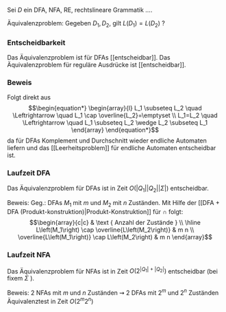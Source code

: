 Sei $D$ ein DFA, NFA, RE, rechtslineare Grammatik ....

Äquivalenzproblem: Gegeben $D_1, D_2$, gilt $L\left(D_1\right)=L\left(D_2\right)$ ?

### Entscheidbarkeit
Das Äquivalenzproblem ist für DFAs [[entscheidbar]].
Das Äquivalenzproblem für reguläre Ausdrücke ist [[entscheidbar]].


### Beweis
Folgt direkt aus
$$\begin{equation*}
\begin{array}{l}
L_1 \subseteq L_2 \quad \Leftrightarrow \quad L_1 \cap \overline{L_2}=\emptyset \\
L_1=L_2 \quad \Leftrightarrow \quad L_1 \subseteq L_2 \wedge L_2 \subseteq L_1
\end{array}
\end{equation*}$$
da für DFAs Komplement und Durchschnitt wieder endliche Automaten liefern und das [[Leerheitsproblem]] für endliche Automaten entscheidbar ist.


### Laufzeit DFA
Das Äquivalenzproblem für DFAs ist in Zeit 
$O\left(\left|Q_1\right|\left|Q_2\right||\Sigma|\right)$ 
entscheidbar.

Beweis:
Geg.: DFAs $M_1$ mit $m$ und $M_2$ mit $n$ Zuständen. Mit Hilfe der [[DFA + DFA (Produkt-konstruktion)|Produkt-Konstruktion]] für $\cap$ folgt:
$$\begin{array}{c|c} 
& \text { Anzahl der Zustände } \\
\hline L\left(M_1\right) \cap \overline{L\left(M_2\right)} & m n \\
\overline{L\left(M_1\right)} \cap L\left(M_2\right) & m n
\end{array}$$


### Laufzeit NFA
Das Äquivalenzproblem für NFAs ist in Zeit 
$O\left(2^{\left|Q_1\right|+\left|Q_2\right|}\right)$
entscheidbar (bei fixem $\Sigma$ ).

Beweis:
2 NFAs mit $m$ und $n$ Zuständen $\rightsquigarrow$
2 DFAs mit $2^m$ und $2^n$ Zuständen
Äquivalenztest in Zeit $O\left(2^m 2^n\right)$
